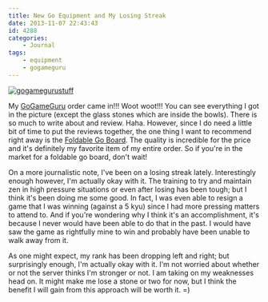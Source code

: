 ```yaml
---
title: New Go Equipment and My Losing Streak
date: 2013-11-07 22:43:43
id: 4288
categories:
	- Journal
tags:
	- equipment
	- gogameguru
---
```


[![gogamegurustuff](http://www.bengozen.com/wp-content/uploads/2013/11/gogamegurustuff.jpg)](http://www.bengozen.com/wp-content/uploads/2013/11/gogamegurustuff.jpg)

My [GoGameGuru](http://shop.gogameguru.com) order came in!!! Woot woot!!! You can see everything I got in the picture (except the glass stones which are inside the bowls). There is so much to write about and review. Haha. However, since I do need a little bit of time to put the reviews together, the one thing I want to recommend right away is the [Foldable Go Board](http://shop.gogameguru.com/folding-go-board/?acc=e4da3b7fbbce2345d7772b0674a318d5). The quality is incredible for the price and it's definitely my favorite item of my entire order. So if you're in the market for a foldable go board, don't wait!

On a more journalistic note, I've been on a losing streak lately. Interestingly enough however, I'm actually okay with it. The training to try and maintain zen in high pressure situations or even after losing has been tough; but I think it's been doing me some good. In fact, I was even able to resign a game that I was winning (against a 5 kyu) since I had more pressing matters to attend to. And if you're wondering why I think it's an accomplishment, it's because I never would have been able to do that in the past. I would have saw the game as rightfully mine to win and probably have been unable to walk away from it.

As one might expect, my rank has been dropping left and right; but surprisingly enough, I'm actually okay with it. I'm not worried about whether or not the server thinks I'm stronger or not. I am taking on my weaknesses head on. It might make me lose a stone or two for now, but I think the benefit I will gain from this approach will be worth it. =)